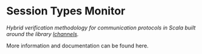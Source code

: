 # Session Types Monitor
_Hybrid verification methodology for communication protocols in Scala built around the library [lchannels](https://github.com/alcestes/lchannels)._

More information and documentation can be found here. 